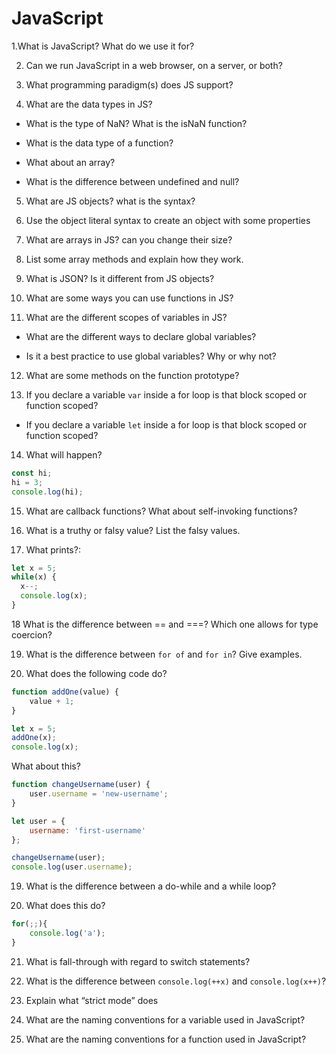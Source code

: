 # JavaScript

1.What is JavaScript? What do we use it for?

2. Can we run JavaScript in a web browser, on a server, or both?

3. What programming paradigm(s) does JS support?

4. What are the data types in JS?

  * What is the type of NaN? What is the isNaN function?

  * What is the data type of a function?

  * What about an array?

  * What is the difference between undefined and null?

5. What are JS objects? what is the syntax?

6. Use the object literal syntax to create an object with some properties

7. What are arrays in JS? can you change their size?

8. List some array methods and explain how they work.

9. What is JSON? Is it different from JS objects?

10. What are some ways you can use functions in JS?

11. What are the different scopes of variables in JS?

  * What are the different ways to declare global variables?

  * Is it a best practice to use global variables? Why or why not?

12. What are some methods on the function prototype?

13. If you declare a variable `var` inside a for loop is that block scoped or function scoped?

  * If you declare a variable `let` inside a for loop is that block scoped or function scoped?

14. What will happen?

```javascript
const hi;
hi = 3;
console.log(hi);
```

15. What are callback functions? What about self-invoking functions?

16. What is a truthy or falsy value? List the falsy values.

17. What prints?:

```javascript
let x = 5;
while(x) {
  x--;
  console.log(x);
}
```

18 What is the difference between == and ===? Which one allows for type coercion?

19. What is the difference between `for of` and `for in`? Give examples.

20. What does the following code do?

```javascript
function addOne(value) {
    value + 1;
}

let x = 5;
addOne(x);
console.log(x);
```

What about this?

```javascript
function changeUsername(user) {
    user.username = 'new-username';
}

let user = {
    username: 'first-username'
};

changeUsername(user);
console.log(user.username);
```

19. What is the difference between a do-while and a while loop?

20. What does this do?

```javascript
for(;;){
    console.log('a');
}
```

21. What is fall-through with regard to switch statements?

22. What is the difference between `console.log(++x)` and `console.log(x++)`?

23. Explain what “strict mode” does   

24. What are the naming conventions for a variable used in JavaScript?

25. What are the naming conventions for a function used in JavaScript?
